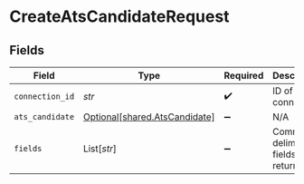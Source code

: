 # CreateAtsCandidateRequest


## Fields

| Field                                                                | Type                                                                 | Required                                                             | Description                                                          |
| -------------------------------------------------------------------- | -------------------------------------------------------------------- | -------------------------------------------------------------------- | -------------------------------------------------------------------- |
| `connection_id`                                                      | *str*                                                                | :heavy_check_mark:                                                   | ID of the connection                                                 |
| `ats_candidate`                                                      | [Optional[shared.AtsCandidate]](../../models/shared/atscandidate.md) | :heavy_minus_sign:                                                   | N/A                                                                  |
| `fields`                                                             | List[*str*]                                                          | :heavy_minus_sign:                                                   | Comma-delimited fields to return                                     |